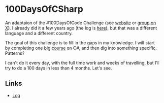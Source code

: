 # 100DaysOfCSharp
An adaptaion of the #100DaysOfCode Challenge (see [website](http://100daysofcode.com/) or [group on X](https://twitter.com/_100DaysOfCode)). I already did it a few years ago (the log is [here](https://github.com/NSokolov114/100DaysOfCode)), but that was a different language and a different country.

The goal of this challenge is to fill in the gaps in my knowledge. I will start by completing one big [course](https://www.udemy.com/course/ultimate-csharp-masterclass) on C#, and then dig into something specific. Patterns?

I can't do it every day, with the full time work and weeks of travelling, but I'll try to do a 100 days in less than 4 months. Let's see.

## Links
* [Log](log.md)
